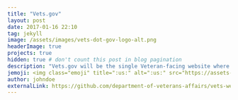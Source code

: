 ```yaml
---
title: "Vets.gov"
layout: post
date: 2017-01-16 22:10
tag: jekyll
image: /assets/images/vets-dot-gov-logo-alt.png
headerImage: true
projects: true
hidden: true # don't count this post in blog pagination
description: "Vets.gov will be the single Veteran-facing website where Veterans will go to “do something.” "
jemoji: <img class="emoji" title=":us:" alt=":us:" src="https://assets-cdn.github.com/images/icons/emoji/unicode/1f1fa-1f1f8.png" height="20" width="20" align="absmiddle" data-pin-nopin="true">
author: johndoe
externalLink: https://github.com/department-of-veterans-affairs/vets-website
---
```

